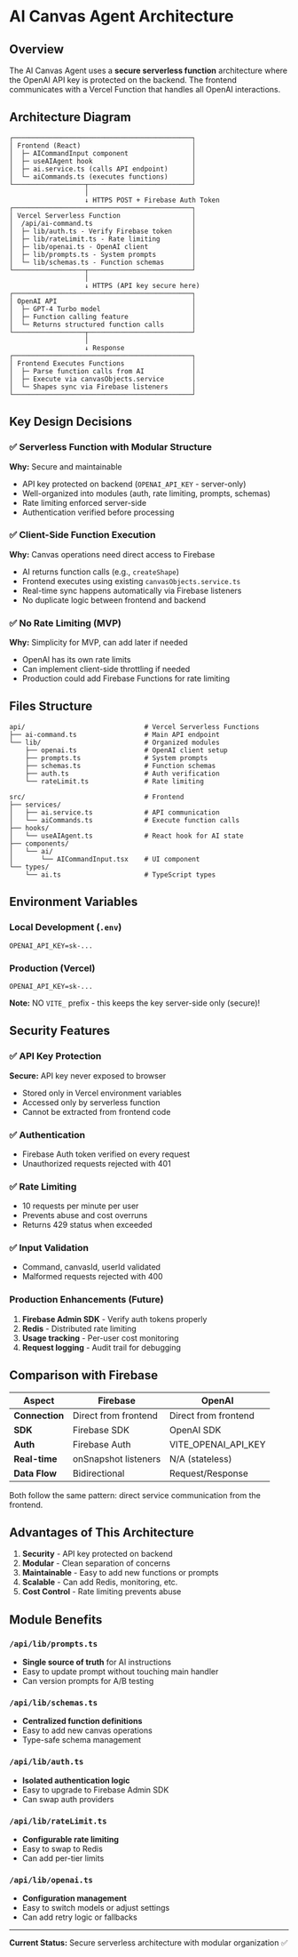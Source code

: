 # AI Canvas Agent Architecture

## Overview

The AI Canvas Agent uses a **secure serverless function** architecture where the OpenAI API key is protected on the backend. The frontend communicates with a Vercel Function that handles all OpenAI interactions.

## Architecture Diagram

```
┌─────────────────────────────────────────────┐
│ Frontend (React)                            │
│  ├─ AICommandInput component                │
│  ├─ useAIAgent hook                         │
│  ├─ ai.service.ts (calls API endpoint)      │
│  └─ aiCommands.ts (executes functions)      │
└──────────────────┬──────────────────────────┘
                   │
                   ↓ HTTPS POST + Firebase Auth Token
┌─────────────────────────────────────────────┐
│ Vercel Serverless Function                  │
│  /api/ai-command.ts                         │
│  ├─ lib/auth.ts - Verify Firebase token     │
│  ├─ lib/rateLimit.ts - Rate limiting        │
│  ├─ lib/openai.ts - OpenAI client           │
│  ├─ lib/prompts.ts - System prompts         │
│  └─ lib/schemas.ts - Function schemas       │
└──────────────────┬──────────────────────────┘
                   │
                   ↓ HTTPS (API key secure here)
┌─────────────────────────────────────────────┐
│ OpenAI API                                  │
│  ├─ GPT-4 Turbo model                       │
│  ├─ Function calling feature                │
│  └─ Returns structured function calls       │
└──────────────────┬──────────────────────────┘
                   │
                   ↓ Response
┌─────────────────────────────────────────────┐
│ Frontend Executes Functions                 │
│  ├─ Parse function calls from AI            │
│  ├─ Execute via canvasObjects.service       │
│  └─ Shapes sync via Firebase listeners      │
└─────────────────────────────────────────────┘
```

## Key Design Decisions

### ✅ Serverless Function with Modular Structure

**Why:** Secure and maintainable
- API key protected on backend (`OPENAI_API_KEY` - server-only)
- Well-organized into modules (auth, rate limiting, prompts, schemas)
- Rate limiting enforced server-side
- Authentication verified before processing

### ✅ Client-Side Function Execution

**Why:** Canvas operations need direct access to Firebase
- AI returns function calls (e.g., `createShape`)
- Frontend executes using existing `canvasObjects.service.ts`
- Real-time sync happens automatically via Firebase listeners
- No duplicate logic between frontend and backend

### ✅ No Rate Limiting (MVP)

**Why:** Simplicity for MVP, can add later if needed
- OpenAI has its own rate limits
- Can implement client-side throttling if needed
- Production could add Firebase Functions for rate limiting

## Files Structure

```
api/                              # Vercel Serverless Functions
├── ai-command.ts                 # Main API endpoint
└── lib/                          # Organized modules
    ├── openai.ts                 # OpenAI client setup
    ├── prompts.ts                # System prompts
    ├── schemas.ts                # Function schemas
    ├── auth.ts                   # Auth verification
    └── rateLimit.ts              # Rate limiting

src/                              # Frontend
├── services/
│   ├── ai.service.ts             # API communication
│   └── aiCommands.ts             # Execute function calls
├── hooks/
│   └── useAIAgent.ts             # React hook for AI state
├── components/
│   └── ai/
│       └── AICommandInput.tsx    # UI component
└── types/
    └── ai.ts                     # TypeScript types
```

## Environment Variables

### Local Development (`.env`)
```env
OPENAI_API_KEY=sk-...
```

### Production (Vercel)
```
OPENAI_API_KEY=sk-...
```

**Note:** NO `VITE_` prefix - this keeps the key server-side only (secure)!

## Security Features

### ✅ API Key Protection

**Secure:** API key never exposed to browser
- Stored only in Vercel environment variables
- Accessed only by serverless function
- Cannot be extracted from frontend code

### ✅ Authentication

- Firebase Auth token verified on every request
- Unauthorized requests rejected with 401

### ✅ Rate Limiting

- 10 requests per minute per user
- Prevents abuse and cost overruns
- Returns 429 status when exceeded

### ✅ Input Validation

- Command, canvasId, userId validated
- Malformed requests rejected with 400

### Production Enhancements (Future)

1. **Firebase Admin SDK** - Verify auth tokens properly
2. **Redis** - Distributed rate limiting
3. **Usage tracking** - Per-user cost monitoring
4. **Request logging** - Audit trail for debugging

## Comparison with Firebase

| Aspect | Firebase | OpenAI |
|--------|----------|--------|
| **Connection** | Direct from frontend | Direct from frontend |
| **SDK** | Firebase SDK | OpenAI SDK |
| **Auth** | Firebase Auth | VITE_OPENAI_API_KEY |
| **Real-time** | onSnapshot listeners | N/A (stateless) |
| **Data Flow** | Bidirectional | Request/Response |

Both follow the same pattern: direct service communication from the frontend.

## Advantages of This Architecture

1. **Security** - API key protected on backend
2. **Modular** - Clean separation of concerns
3. **Maintainable** - Easy to add new functions or prompts
4. **Scalable** - Can add Redis, monitoring, etc.
5. **Cost Control** - Rate limiting prevents abuse

## Module Benefits

### `/api/lib/prompts.ts`
- **Single source of truth** for AI instructions
- Easy to update prompt without touching main handler
- Can version prompts for A/B testing

### `/api/lib/schemas.ts`
- **Centralized function definitions**
- Easy to add new canvas operations
- Type-safe schema management

### `/api/lib/auth.ts`
- **Isolated authentication logic**
- Easy to upgrade to Firebase Admin SDK
- Can swap auth providers

### `/api/lib/rateLimit.ts`
- **Configurable rate limiting**
- Easy to swap to Redis
- Can add per-tier limits

### `/api/lib/openai.ts`
- **Configuration management**
- Easy to switch models or adjust settings
- Can add retry logic or fallbacks

---

**Current Status:** Secure serverless architecture with modular organization ✅

